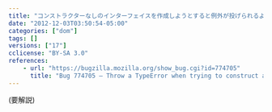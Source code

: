 ```yaml
---
title: "コンストラクターなしのインターフェイスを作成しようとすると例外が投げられるようになりました"
date: "2012-12-03T03:50:54-05:00"
categories: ["dom"]
tags: []
versions: ["17"]
cclicense: "BY-SA 3.0"
references:
    - url: "https://bugzilla.mozilla.org/show_bug.cgi?id=774705"
      title: "Bug 774705 – Throw a TypeError when trying to construct an interface without a constructor"
---
```

(要解説)
